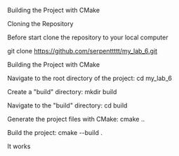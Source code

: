 Building the Project with CMake

Cloning the Repository

Before start clone the repository to your local computer

git clone https://github.com/serpenttttt/my_lab_6.git

Building the Project with CMake

Navigate to the root directory of the project: cd my_lab_6

Create a "build" directory: mkdir build

Navigate to the "build" directory: cd build

Generate the project files with CMake: cmake ..

Build the project: cmake --build .

It works
